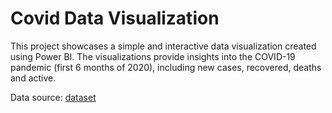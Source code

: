 # Covid Data Visualization

This project showcases a simple and interactive data visualization created using Power BI. The visualizations provide insights into the COVID-19 pandemic (first 6 months of 2020), including new cases, recovered, deaths and active.

Data source: [dataset](https://www.kaggle.com/datasets/imdevskp/corona-virus-report?select=country_wise_latest.csv)
